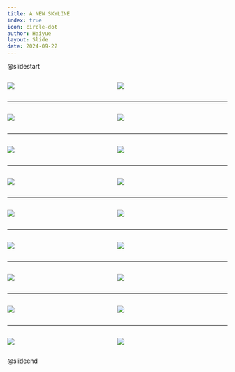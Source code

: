 ```yaml
---
title: A NEW SKYLINE
index: true
icon: circle-dot
author: Haiyue
layout: Slide
date: 2024-09-22
---
```

 
@slidestart

<div style="display:flex">
<div style="flex:1">

![](https://raw.githubusercontent.com/yclord/reading/refs/heads/master/english/Level-T/A%20NEW%20SKYLINE/001.webp)
</div>
<div style="flex:1">

![](https://raw.githubusercontent.com/yclord/reading/refs/heads/master/english/Level-T/A%20NEW%20SKYLINE/002.webp)
</div>
</div>

---

<div style="display:flex">
<div style="flex:1">

![](https://raw.githubusercontent.com/yclord/reading/refs/heads/master/english/Level-T/A%20NEW%20SKYLINE/003.webp)
</div>
<div style="flex:1">

![](https://raw.githubusercontent.com/yclord/reading/refs/heads/master/english/Level-T/A%20NEW%20SKYLINE/004.webp)
</div>
</div>

---

<div style="display:flex">
<div style="flex:1">

![](https://raw.githubusercontent.com/yclord/reading/refs/heads/master/english/Level-T/A%20NEW%20SKYLINE/005.webp)
</div>
<div style="flex:1">

![](https://raw.githubusercontent.com/yclord/reading/refs/heads/master/english/Level-T/A%20NEW%20SKYLINE/006.webp)
</div>
</div>

---

<div style="display:flex">
<div style="flex:1">

![](https://raw.githubusercontent.com/yclord/reading/refs/heads/master/english/Level-T/A%20NEW%20SKYLINE/007.webp)
</div>
<div style="flex:1">

![](https://raw.githubusercontent.com/yclord/reading/refs/heads/master/english/Level-T/A%20NEW%20SKYLINE/008.webp)
</div>
</div>

---

<div style="display:flex">
<div style="flex:1">

![](https://raw.githubusercontent.com/yclord/reading/refs/heads/master/english/Level-T/A%20NEW%20SKYLINE/009.webp)
</div>
<div style="flex:1">

![](https://raw.githubusercontent.com/yclord/reading/refs/heads/master/english/Level-T/A%20NEW%20SKYLINE/010.webp)
</div>
</div>

---

<div style="display:flex">
<div style="flex:1">

![](https://raw.githubusercontent.com/yclord/reading/refs/heads/master/english/Level-T/A%20NEW%20SKYLINE/011.webp)
</div>
<div style="flex:1">

![](https://raw.githubusercontent.com/yclord/reading/refs/heads/master/english/Level-T/A%20NEW%20SKYLINE/012.webp)
</div>
</div>

---

<div style="display:flex">
<div style="flex:1">

![](https://raw.githubusercontent.com/yclord/reading/refs/heads/master/english/Level-T/A%20NEW%20SKYLINE/013.webp)
</div>
<div style="flex:1">

![](https://raw.githubusercontent.com/yclord/reading/refs/heads/master/english/Level-T/A%20NEW%20SKYLINE/014.webp)
</div>
</div>

---

<div style="display:flex">
<div style="flex:1">

![](https://raw.githubusercontent.com/yclord/reading/refs/heads/master/english/Level-T/A%20NEW%20SKYLINE/015.webp)
</div>
<div style="flex:1">

![](https://raw.githubusercontent.com/yclord/reading/refs/heads/master/english/Level-T/A%20NEW%20SKYLINE/016.webp)
</div>
</div>

---

<div style="display:flex">
<div style="flex:1">

![](https://raw.githubusercontent.com/yclord/reading/refs/heads/master/english/Level-T/A%20NEW%20SKYLINE/017.webp)
</div>
<div style="flex:1">

![](https://raw.githubusercontent.com/yclord/reading/refs/heads/master/english/Level-T/A%20NEW%20SKYLINE/018.webp)
</div>
</div>

@slideend
